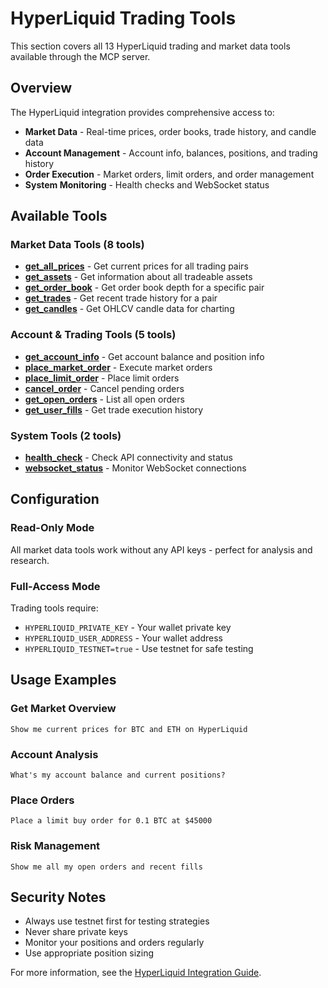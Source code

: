 # HyperLiquid Trading Tools

This section covers all 13 HyperLiquid trading and market data tools available through the MCP server.

## Overview

The HyperLiquid integration provides comprehensive access to:

- **Market Data** - Real-time prices, order books, trade history, and candle data
- **Account Management** - Account info, balances, positions, and trading history
- **Order Execution** - Market orders, limit orders, and order management
- **System Monitoring** - Health checks and WebSocket status

## Available Tools

### Market Data Tools (8 tools)

- [**get_all_prices**](hyperliquid_get_all_prices.md) - Get current prices for all trading pairs
- [**get_assets**](hyperliquid_get_assets.md) - Get information about all tradeable assets
- [**get_order_book**](hyperliquid_get_order_book.md) - Get order book depth for a specific pair
- [**get_trades**](hyperliquid_get_trades.md) - Get recent trade history for a pair
- [**get_candles**](hyperliquid_get_candles.md) - Get OHLCV candle data for charting

### Account & Trading Tools (5 tools)

- [**get_account_info**](hyperliquid_get_account_info.md) - Get account balance and position info
- [**place_market_order**](hyperliquid_place_market_order.md) - Execute market orders
- [**place_limit_order**](hyperliquid_place_limit_order.md) - Place limit orders
- [**cancel_order**](hyperliquid_cancel_order.md) - Cancel pending orders
- [**get_open_orders**](hyperliquid_get_open_orders.md) - List all open orders
- [**get_user_fills**](hyperliquid_get_user_fills.md) - Get trade execution history

### System Tools (2 tools)

- [**health_check**](hyperliquid_health_check.md) - Check API connectivity and status
- [**websocket_status**](hyperliquid_websocket_status.md) - Monitor WebSocket connections

## Configuration

### Read-Only Mode

All market data tools work without any API keys - perfect for analysis and research.

### Full-Access Mode

Trading tools require:

- `HYPERLIQUID_PRIVATE_KEY` - Your wallet private key
- `HYPERLIQUID_USER_ADDRESS` - Your wallet address
- `HYPERLIQUID_TESTNET=true` - Use testnet for safe testing

## Usage Examples

### Get Market Overview

```
Show me current prices for BTC and ETH on HyperLiquid
```

### Account Analysis

```
What's my account balance and current positions?
```

### Place Orders

```
Place a limit buy order for 0.1 BTC at $45000
```

### Risk Management

```
Show me all my open orders and recent fills
```

## Security Notes

- Always use testnet first for testing strategies
- Never share private keys
- Monitor your positions and orders regularly
- Use appropriate position sizing

For more information, see the [HyperLiquid Integration Guide](../integrations/hyperliquid.md).
